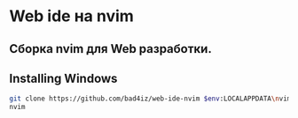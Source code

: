 # Web ide на nvim
## Сборка nvim для Web разработки.


## Installing Windows
```bash
git clone https://github.com/bad4iz/web-ide-nvim $env:LOCALAPPDATA\nvim
nvim
```
